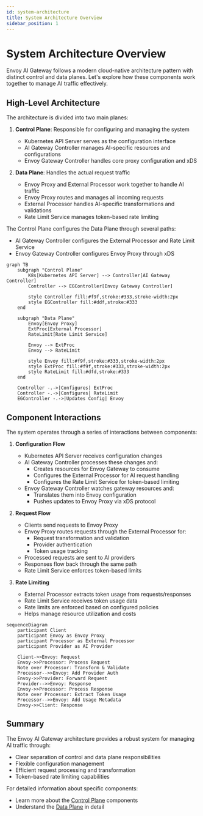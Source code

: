 ```yaml
---
id: system-architecture
title: System Architecture Overview
sidebar_position: 1
---
```


# System Architecture Overview

Envoy AI Gateway follows a modern cloud-native architecture pattern with distinct control and data planes. Let's explore how these components work together to manage AI traffic effectively.

## High-Level Architecture

The architecture is divided into two main planes:

1. **Control Plane**: Responsible for configuring and managing the system
   - Kubernetes API Server serves as the configuration interface
   - AI Gateway Controller manages AI-specific resources and configurations
   - Envoy Gateway Controller handles core proxy configuration and xDS

2. **Data Plane**: Handles the actual request traffic
   - Envoy Proxy and External Processor work together to handle AI traffic
   - Envoy Proxy routes and manages all incoming requests
   - External Processor handles AI-specific transformations and validations
   - Rate Limit Service manages token-based rate limiting

The Control Plane configures the Data Plane through several paths:

- AI Gateway Controller configures the External Processor and Rate Limit Service
- Envoy Gateway Controller configures Envoy Proxy through xDS

```mermaid
graph TB
    subgraph "Control Plane"
        K8s[Kubernetes API Server] --> Controller[AI Gateway Controller]
        Controller --> EGController[Envoy Gateway Controller]

        style Controller fill:#f9f,stroke:#333,stroke-width:2px
        style EGController fill:#ddf,stroke:#333
    end

    subgraph "Data Plane"
        Envoy[Envoy Proxy]
        ExtProc[External Processor]
        RateLimit[Rate Limit Service]

        Envoy --> ExtProc
        Envoy --> RateLimit

        style Envoy fill:#f9f,stroke:#333,stroke-width:2px
        style ExtProc fill:#f9f,stroke:#333,stroke-width:2px
        style RateLimit fill:#dfd,stroke:#333
    end

    Controller -.->|Configures| ExtProc
    Controller -.->|Configures| RateLimit
    EGController -.->|Updates Config| Envoy
```

## Component Interactions

The system operates through a series of interactions between components:

1. **Configuration Flow**
   - Kubernetes API Server receives configuration changes
   - AI Gateway Controller processes these changes and:
     - Creates resources for Envoy Gateway to consume
     - Configures the External Processor for AI request handling
     - Configures the Rate Limit Service for token-based limiting
   - Envoy Gateway Controller watches gateway resources and:
     - Translates them into Envoy configuration
     - Pushes updates to Envoy Proxy via xDS protocol

2. **Request Flow**
   - Clients send requests to Envoy Proxy
   - Envoy Proxy routes requests through the External Processor for:
     - Request transformation and validation
     - Provider authentication
     - Token usage tracking
   - Processed requests are sent to AI providers
   - Responses flow back through the same path
   - Rate Limit Service enforces token-based limits

3. **Rate Limiting**
   - External Processor extracts token usage from requests/responses
   - Rate Limit Service receives token usage data
   - Rate limits are enforced based on configured policies
   - Helps manage resource utilization and costs

```mermaid
sequenceDiagram
    participant Client
    participant Envoy as Envoy Proxy
    participant Processor as External Processor
    participant Provider as AI Provider

    Client->>Envoy: Request
    Envoy->>Processor: Process Request
    Note over Processor: Transform & Validate
    Processor-->>Envoy: Add Provider Auth
    Envoy->>Provider: Forward Request
    Provider-->>Envoy: Response
    Envoy->>Processor: Process Response
    Note over Processor: Extract Token Usage
    Processor-->>Envoy: Add Usage Metadata
    Envoy->>Client: Response
```

## Summary

The Envoy AI Gateway architecture provides a robust system for managing AI traffic through:

- Clear separation of control and data plane responsibilities
- Flexible configuration management
- Efficient request processing and transformation
- Token-based rate limiting capabilities

For detailed information about specific components:

- Learn more about the [Control Plane](./control-plane.md) components
- Understand the [Data Plane](./data-plane.md) in detail
